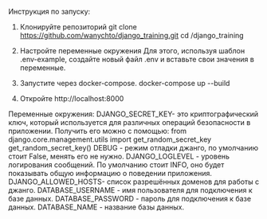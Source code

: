 Инструкция по запуску:
1. Клонируйте репозиторий
git clone https://github.com/wanychto/django_training.git
cd /django_training

2. Настройте переменные окружения
Для этого, используя шаблон .env-example, создайте новый файл .env и вставьте свои значения в переменные.

3. Запустите через docker-compose.
docker-compose up --build

4. Откройте http://localhost:8000

Переменные окружения:
DJANGO_SECRET_KEY- это криптографический ключ, который используется для различных операций безопасности в приложении. Получить его можно с помощью:
from django.core.management.utils import get_random_secret_key
get_random_secret_key()
DEBUG - режим отладки джанго, по умолчанию стоит False, менять его не нужно. 
DJANGO_LOGLEVEL - уровень логирования сообщений. По умолчанию стоит INFO, оно будет показывать общую информацию о поведении приложения.
DJANGO_ALLOWED_HOSTS- список разрешённых доменов для работы с джанго.
DATABASE_USERNAME - имя пользователя для подключения к базе данных.
DATABASE_PASSWORD - пароль для подключения к базе данных.
DATABASE_NAME - название базы данных.
